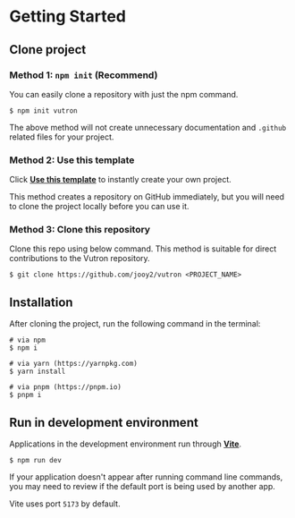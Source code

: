 # Getting Started

## Clone project

### Method 1: `npm init` (Recommend)

You can easily clone a repository with just the npm command.

```shell
$ npm init vutron
```

The above method will not create unnecessary documentation and `.github` related files for your project.

### Method 2: Use this template

Click **[Use this template](https://github.com/jooy2/vutron/generate)** to instantly create your own project.

This method creates a repository on GitHub immediately, but you will need to clone the project locally before you can use it.

### Method 3: Clone this repository

Clone this repo using below command. This method is suitable for direct contributions to the Vutron repository.

```shell
$ git clone https://github.com/jooy2/vutron <PROJECT_NAME>
```

## Installation

After cloning the project, run the following command in the terminal:

```shell
# via npm
$ npm i

# via yarn (https://yarnpkg.com)
$ yarn install

# via pnpm (https://pnpm.io)
$ pnpm i
```

## Run in development environment

Applications in the development environment run through **[Vite](https://vitejs.dev)**.

```shell
$ npm run dev
```

If your application doesn't appear after running command line commands, you may need to review if the default port is being used by another app.

Vite uses port `5173` by default.
